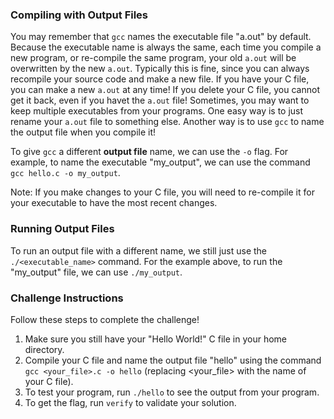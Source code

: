 ### Compiling with Output Files
You may remember that `gcc` names the executable file "a.out" by default. Because the executable name is always the same, each time you compile a new program, or re-compile the same program, your old `a.out` will be overwritten by the new `a.out`. Typically this is fine, since you can always recompile your source code and make a new file. If you have your C file, you can make a new `a.out` at any time! If you delete your C file, you cannot get it back, even if you havet the `a.out` file! Sometimes, you may want to keep multiple executables from your programs. One easy way is to just rename your `a.out` file to something else. Another way is to use `gcc` to name the output file when you compile it!
 
To give `gcc` a different **output file** name, we can use the `-o` flag. For example, to name the executable "my_output", we can use the command `gcc hello.c -o my_output`. 

Note: If you make changes to your C file, you will need to re-compile it for your executable to have the most recent changes.

### Running Output Files

To run an output file with a different name, we still just use the `./<executable_name>` command. For the example above, to run the "my_output" file, we can use `./my_output`.  

### Challenge Instructions
Follow these steps to complete the challenge!
 
1. Make sure you still have your "Hello World!" C file in your home directory.
2. Compile your C file and name the output file "hello" using the command `gcc <your_file>.c -o hello` (replacing <your_file> with the name of your C file).
3. To test your program, run `./hello` to see the output from your program.
4. To get the flag, run `verify` to validate your solution. 
